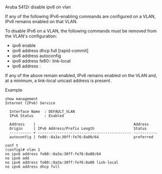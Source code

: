 Aruba 5412r disable ipv6 on vlan

If any of the following IPv6-enabling commands are configured on a VLAN, IPv6 remains enabled on that VLAN. 

To disable IPv6 on a VLAN, the following commands must be removed from the VLAN's configuration:

* ipv6 enable
* ipv6 address dhcp full [rapid-commit]
* ipv6 address autoconfig
* ipv6 address fe80::<interface-id> link-local
* ipv6 address <prefix>:<interface-id>

If any of the above remain enabled, IPv6 remains enabled on the VLAN and, at a minimum, a link-local unicast address is present.

Example

```
show management
Internet (IPv6) Service

  Interface Name  : DEFAULT_VLAN
  IPv6 Status     : Enabled

  Address    |                                             Address
  Origin     | IPv6 Address/Prefix Length                  Status
  ---------- + ------------------------------------------- -----------
  autoconfig | fe80::8a3a:30ff:fe76:8a00/64                preferred

conf t
(config)# vlan 1
no ipv6 address fe80::8a3a:30ff:fe76:8a00/64
no ipv6 add
no ipv6 address fe80::8a3a:30ff:fe76:8a00 link-local
no ipv6 address dhcp full
```
